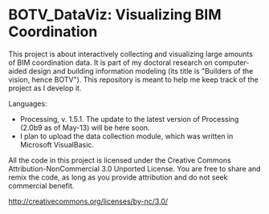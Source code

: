 BOTV_DataViz: Visualizing BIM Coordination
==========================================

This project is about interactively collecting and visualizing large amounts of BIM coordination data. It is part of my doctoral research on computer-aided design and building information modeling (its title is "Builders of the vision, hence BOTV"). This repository is meant to help me keep track of the project as I develop it. 

Languages:

- Processing, v. 1.5.1. The update to the latest version of Processing (2.0b9 as of May-13) will be here soon.
- I plan to upload the data collection module, which was written in Microsoft VisualBasic.

All the code in this project is licensed under the Creative Commons Attribution-NonCommercial 3.0 Unported License. You are free to share and remix the code, as long as you provide attribution and do not seek commercial benefit.

http://creativecommons.org/licenses/by-nc/3.0/
